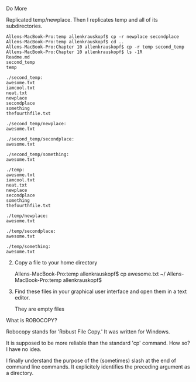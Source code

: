 Do More

Replicated temp/newplace.   Then I replicates temp and all of its subdirectories.

    Allens-MacBook-Pro:temp allenkrauskopf$ cp -r newplace secondplace
    Allens-MacBook-Pro:temp allenkrauskopf$ cd ..
    Allens-MacBook-Pro:Chapter 10 allenkrauskopf$ cp -r temp second_temp
    Allens-MacBook-Pro:Chapter 10 allenkrauskopf$ ls -1R
    Readme.md
    second_temp
    temp
    
    ./second_temp:
    awesome.txt
    iamcool.txt
    neat.txt
    newplace
    secondplace
    something
    thefourthfile.txt
    
    ./second_temp/newplace:
    awesome.txt
    
    ./second_temp/secondplace:
    awesome.txt
    
    ./second_temp/something:
    awesome.txt
    
    ./temp:
    awesome.txt
    iamcool.txt
    neat.txt
    newplace
    secondplace
    something
    thefourthfile.txt
    
    ./temp/newplace:
    awesome.txt
    
    ./temp/secondplace:
    awesome.txt
    
    ./temp/something:
    awesome.txt
    
2) Copy a file to your home directory

    Allens-MacBook-Pro:temp allenkrauskopf$ cp awesome.txt ~/
    Allens-MacBook-Pro:temp allenkrauskopf$
    
3) Find these files in your graphical user interface and open them in a text editor.

   They are empty files
   

What is ROBOCOPY?

   Robocopy stands for 'Robust File Copy.'  It was written for Windows. 
   
   It is supposed to be more reliable than the standard 'cp' command.  How so?  I have no idea.
   

   I finally understand the purpose of the (sometimes) slash at the end of command line commands.  It explicitely identifies the preceding argument as a directory.
